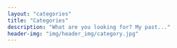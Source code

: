 ```yaml
---
layout: "categories"
title: "Categories"
description: "What are you looking for? My past..."
header-img: "img/header_img/category.jpg"
---
```

